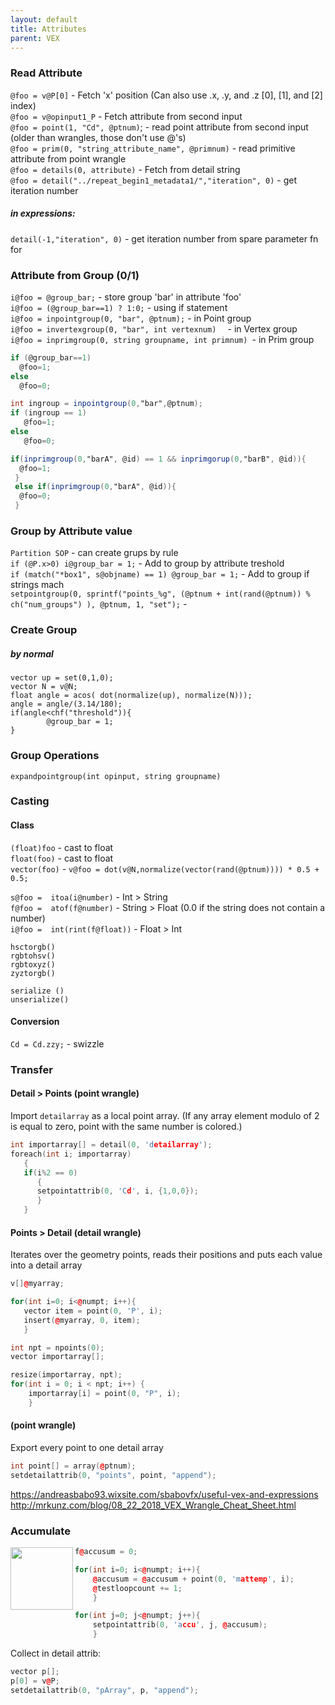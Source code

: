 ```yaml
---
layout: default
title: Attributes
parent: VEX
---
```



### Read Attribute
`@foo = v@P[0]` - Fetch 'x' position   (Can also use .x, .y, and .z  [0], [1], and [2] index)  
`@foo = v@opinput1_P` - Fetch attribute from second input  
`@foo = point(1, "Cd", @ptnum)`; - read point attribute from second input (older than wrangles, those don't use @'s)  
`@foo = prim(0, "string_attribute_name", @primnum)` - read primitive attribute from point wrangle     
`@foo = details(0, attribute)` -  Fetch from detail string    
`@foo = detail("../repeat_begin1_metadata1/","iteration", 0)` - get iteration number      

##### in expressions:   
`detail(-1,"iteration", 0)` - get iteration number from spare parameter fn for   


### Attribute from Group (0/1)
`i@foo = @group_bar;` - store group 'bar' in attribute 'foo'  
`i@foo = (@group_bar==1) ? 1:0;` - using if statement  
`i@foo = inpointgroup(0, "bar", @ptnum);` -  in Point group     
`i@foo = invertexgroup(0, "bar", int vertexnum)  ` - in Vertex group          
`i@foo = inprimgroup(0, string groupname, int primnum) `- in Prim group    

```glsl
if (@group_bar==1)
  @foo=1;
else
  @foo=0;
```
```glsl
int ingroup = inpointgroup(0,"bar",@ptnum);
if (ingroup == 1)
   @foo=1;
else
   @foo=0;
```

```glsl
if(inprimgroup(0,"barA", @id) == 1 && inprimgorup(0,"barB", @id)){
  @foo=1;
 }
 else if(inprimgroup(0,"barA", @id)){
  @foo=0;
 }
```



###  Group by Attribute value
`Partition SOP` - can create grups by rule  
`if (@P.x>0) i@group_bar = 1;` - Add to group by attribute treshold     
`if (match("*box1", s@objname) == 1) @group_bar = 1;` - Add to group if strings mach   
`setpointgroup(0, sprintf("points_%g", (@ptnum + int(rand(@ptnum)) % ch("num_groups") ), @ptnum, 1, "set");` -   




### Create Group
##### by normal
```
vector up = set(0,1,0);
vector N = v@N;
float angle = acos( dot(normalize(up), normalize(N)));
angle = angle/(3.14/180);
if(angle<chf("threshold")){
        @group_bar = 1;
}
```

### Group Operations

`expandpointgroup(int opinput, string groupname)`   





### Casting

#### Class
`(float)foo` - cast to float  
`float(foo)`  - cast to float  
`vector(foo)` -  `v@foo = dot(v@N,normalize(vector(rand(@ptnum)))) * 0.5 + 0.5;`    

`s@foo =  itoa(i@number)` - Int > String   
`f@foo =  atof(f@number)` - String > Float (0.0 if the string does not contain a number)    
`i@foo =  int(rint(f@float))` - Float > Int        

`hsctorgb()`  
`rgbtohsv()`  
`rgbtoxyz()`  
`zyztorgb()`  

`serialize ()`  
`unserialize()`  

#### Conversion
`Cd = Cd.zzy;` - swizzle  

### Transfer
#### Detail > Points (point wrangle)
Import `detailarray` as a local point array.
(If any array element modulo of 2  is equal to zero,
point with the same number is colored.)
```cpp
int importarray[] = detail(0, 'detailarray');
foreach(int i; importarray)
   {
   if(i%2 == 0)
      {
      setpointattrib(0, 'Cd', i, {1,0,0});
      }
   }
```
#### Points > Detail (detail wrangle)
Iterates over the geometry points, reads their positions  and puts each value into a detail array   
```cpp
v[]@myarray;

for(int i=0; i<@numpt; i++){
   vector item = point(0, 'P', i);
   insert(@myarray, 0, item);
   }
```
```cpp
int npt = npoints(0);
vector importarray[];

resize(importarray, npt);
for(int i = 0; i < npt; i++) {
    importarray[i] = point(0, "P", i);
    }
```
#### (point wrangle)
Export every point to one detail array
```cpp
int point[] = array(@ptnum);
setdetailattrib(0, "points", point, "append");
```
https://andreasbabo93.wixsite.com/sbabovfx/useful-vex-and-expressions             
http://mrkunz.com/blog/08_22_2018_VEX_Wrangle_Cheat_Sheet.html






### Accumulate
<img align="left" width="100" height="100" src="">

```cpp
f@accusum = 0;

for(int i=0; i<@numpt; i++){
    @accusum = @accusum + point(0, 'mattemp', i);
    @testloopcount += 1;
    }

for(int j=0; j<@numpt; j++){
    setpointattrib(0, 'accu', j, @accusum);
    }
```

Collect in detail attrib:
```cpp
vector p[];
p[0] = v@P;
setdetailattrib(0, "pArray", p, "append");
```
